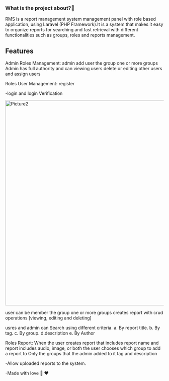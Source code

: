 

### What is the project about?🤔

RMS is a report management system
management panel with role based application, using Laravel (PHP Framework).It is a system that makes it easy to organize reports for searching and fast retrieval with different functionalities such as groups, roles and reports management.







## Features 

Admin Roles Management:
admin add user the group one or more groups
Admin has full authority and can  viewing  users delete or editing other users and assign users




Roles User Management:
register

-login and login Verification




<img width="650" alt="Picture2" src="https://user-images.githubusercontent.com/81470200/185773649-7a6be3f6-d359-49b5-9824-39336d944464.png">



user can be member the group one or more groups
creates report with crud operations [viewing, editing and deleting]




 usres and admin can Search using different criteria.
a. By report title.
b. By tag.
c. By group.
d.description
e. By Author





Roles Report:
When the user creates report that includes
  report name and report includes audio, image, or both
  the user chooses which group to add a report to
Only the groups that the admin added to it
tag and description

  -Allow uploaded reports to the system.























-Made with love 🫶 ❤


















